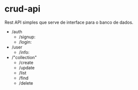 # crud-api

Rest API simples que serve de interface para o banco de dados.

- /auth
  - /signup:
  - /login:
- /user
  - /info:
- /"collection"
  - /create
  - /update
  - /list
  - /find
  - /delete